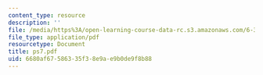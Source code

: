 ```yaml
---
content_type: resource
description: ''
file: /media/https%3A/open-learning-course-data-rc.s3.amazonaws.com/6-336j-introduction-to-numerical-simulation-sma-5211-fall-2003/6680af67586335f38e9ae9b0de9f8b88_ps7.pdf
file_type: application/pdf
resourcetype: Document
title: ps7.pdf
uid: 6680af67-5863-35f3-8e9a-e9b0de9f8b88
---
```


